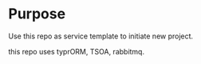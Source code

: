 # Purpose
Use this repo as service template to initiate new project.

this repo uses typrORM, TSOA, rabbitmq.